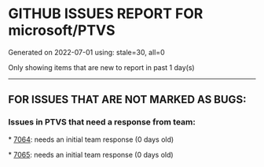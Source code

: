 
# GITHUB ISSUES REPORT FOR microsoft/PTVS


Generated on 2022-07-01 using: stale=30, all=0


Only showing items that are new to report in past 1 day(s)


---

## FOR ISSUES THAT ARE NOT MARKED AS BUGS:


### Issues in PTVS that need a response from team:


\* [7064](https://github.com/microsoft/PTVS/issues/7064 "Some intellisense don't work well in interactive window after writing some REPL commands"): needs an initial team response (0 days old)

\* [7065](https://github.com/microsoft/PTVS/issues/7065 "How to step into Python stantandard library function?"): needs an initial team response (0 days old)
